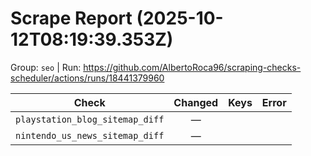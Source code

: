 # Scrape Report (2025-10-12T08:19:39.353Z)

Group: `seo`  |  Run: https://github.com/AlbertoRoca96/scraping-checks-scheduler/actions/runs/18441379960

| Check | Changed | Keys | Error |
|---|:---:|:--|:--|
| `playstation_blog_sitemap_diff` | — |  |  |
| `nintendo_us_news_sitemap_diff` | — |  |  |
